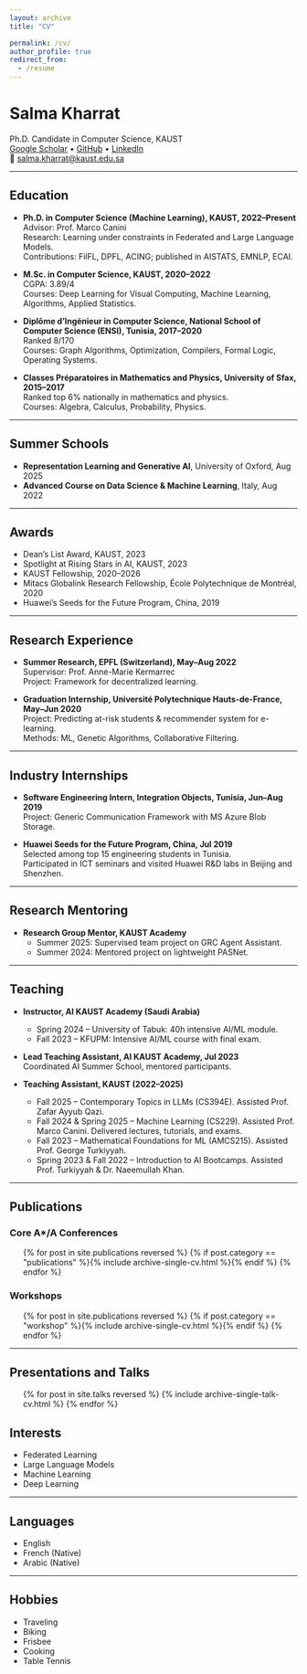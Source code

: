 ```yaml
---
layout: archive
title: "CV"

permalink: /cv/
author_profile: true
redirect_from:
  - /resume
---
```



# Salma Kharrat
Ph.D. Candidate in Computer Science, KAUST  
[Google Scholar](https://scholar.google.com/citations?user=iz2XtqsAAAAJ&hl) • [GitHub](https://github.com/salmakh1) • [LinkedIn](https://www.linkedin.com/in/salma-kharrat-758231151/)  
📧 salma.kharrat@kaust.edu.sa  

---

## Education

* **Ph.D. in Computer Science (Machine Learning), KAUST, 2022–Present**  
  Advisor: Prof. Marco Canini  
  Research: Learning under constraints in Federated and Large Language Models.  
  Contributions: FilFL, DPFL, ACING; published in AISTATS, EMNLP, ECAI.  

* **M.Sc. in Computer Science, KAUST, 2020–2022**  
  CGPA: 3.89/4  
  Courses: Deep Learning for Visual Computing, Machine Learning, Algorithms, Applied Statistics.

* **Diplôme d’Ingénieur in Computer Science, National School of Computer Science (ENSI), Tunisia, 2017–2020**  
  Ranked 8/170  
  Courses: Graph Algorithms, Optimization, Compilers, Formal Logic, Operating Systems.

* **Classes Préparatoires in Mathematics and Physics, University of Sfax, 2015–2017**  
  Ranked top 6% nationally in mathematics and physics.  
  Courses: Algebra, Calculus, Probability, Physics.

---

## Summer Schools

* **Representation Learning and Generative AI**, University of Oxford, Aug 2025  
* **Advanced Course on Data Science & Machine Learning**, Italy, Aug 2022  

---

## Awards

* Dean’s List Award, KAUST, 2023  
* Spotlight at Rising Stars in AI, KAUST, 2023  
* KAUST Fellowship, 2020–2026  
* Mitacs Globalink Research Fellowship, École Polytechnique de Montréal, 2020  
* Huawei’s Seeds for the Future Program, China, 2019  

---

## Research Experience

* **Summer Research, EPFL (Switzerland), May–Aug 2022**  
  Supervisor: Prof. Anne-Marie Kermarrec  
  Project: Framework for decentralized learning.  

* **Graduation Internship, Université Polytechnique Hauts-de-France, May–Jun 2020**  
  Project: Predicting at-risk students & recommender system for e-learning.  
  Methods: ML, Genetic Algorithms, Collaborative Filtering.  

---

## Industry Internships

* **Software Engineering Intern, Integration Objects, Tunisia, Jun–Aug 2019**  
  Project: Generic Communication Framework with MS Azure Blob Storage.  

* **Huawei Seeds for the Future Program, China, Jul 2019**  
  Selected among top 15 engineering students in Tunisia.  
  Participated in ICT seminars and visited Huawei R&D labs in Beijing and Shenzhen.  

---

## Research Mentoring

* **Research Group Mentor, KAUST Academy**  
  * Summer 2025: Supervised team project on GRC Agent Assistant.  
  * Summer 2024: Mentored project on lightweight PASNet.  

---

## Teaching

* **Instructor, AI KAUST Academy (Saudi Arabia)**  
  * Spring 2024 – University of Tabuk: 40h intensive AI/ML module.  
  * Fall 2023 – KFUPM: Intensive AI/ML course with final exam.  

* **Lead Teaching Assistant, AI KAUST Academy, Jul 2023**  
  Coordinated AI Summer School, mentored participants.  

* **Teaching Assistant, KAUST (2022–2025)**  
  * Fall 2025 – Contemporary Topics in LLMs (CS394E). Assisted Prof. Zafar Ayyub Qazi.  
  * Fall 2024 & Spring 2025 – Machine Learning (CS229). Assisted Prof. Marco Canini. Delivered lectures, tutorials, and exams.  
  * Fall 2023 – Mathematical Foundations for ML (AMCS215). Assisted Prof. George Turkiyyah.  
  * Spring 2023 & Fall 2022 – Introduction to AI Bootcamps. Assisted Prof. Turkiyyah & Dr. Naeemullah Khan.  

---

## Publications

### Core A*/A Conferences
<ul>{% for post in site.publications reversed %}
  {% if post.category == "publications" %}{% include archive-single-cv.html %}{% endif %}
{% endfor %}</ul>

### Workshops
<ul>{% for post in site.publications reversed %}
  {% if post.category == "workshop" %}{% include archive-single-cv.html %}{% endif %}
{% endfor %}</ul>

---

## Presentations and Talks

<ul>{% for post in site.talks reversed %}
  {% include archive-single-talk-cv.html %}
{% endfor %}</ul>


## Interests

* Federated Learning  
* Large Language Models  
* Machine Learning  
* Deep Learning  

---

## Languages

* English  
* French (Native)  
* Arabic (Native)  

---

## Hobbies

* Traveling  
* Biking  
* Frisbee  
* Cooking  
* Table Tennis  

